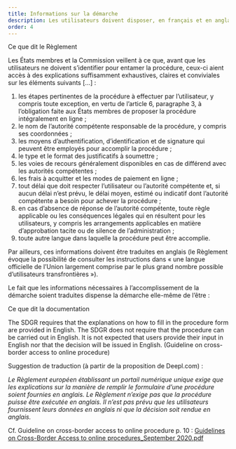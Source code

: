```yaml
---
title: Informations sur la démarche
description: Les utilisateurs doivent disposer, en français et en anglais, des informations relatives à la démarche, en amont de toute identification.
order: 4
---
```


<div class="fr-callout"> 
<p class="fr-callout__title">Ce que dit le Règlement</p> 
<p class="fr-callout__text">Les États membres et la Commission veillent à ce que, avant que les utilisateurs ne doivent s’identifier pour entamer la procédure, ceux-ci aient accès à des explications suffisamment exhaustives, claires et conviviales sur les éléments suivants [...] :

<ol><li>
les étapes pertinentes de la procédure à effectuer par l’utilisateur, y compris toute exception, en vertu de l’article 6, paragraphe 3, à l’obligation faite aux États membres de proposer la procédure intégralement en ligne ;
</li><li>
le nom de l’autorité compétente responsable de la procédure, y compris ses coordonnées ;
</li><li>
les moyens d’authentification, d’identification et de signature qui peuvent être employés pour accomplir la procédure ;
</li><li>
le type et le format des justificatifs à soumettre ;
</li><li>
les voies de recours généralement disponibles en cas de différend avec les autorités compétentes ;
</li><li>
les frais à acquitter et les modes de paiement en ligne ;
</li><li>
tout délai que doit respecter l’utilisateur ou l’autorité compétente et, si aucun délai n’est prévu, le délai moyen, estimé ou indicatif dont l’autorité compétente a besoin pour achever la procédure ;
</li><li>
  en cas d’absence de réponse de l’autorité compétente, toute règle applicable ou les conséquences légales qui en résultent pour les utilisateurs, y compris les arrangements applicables en matière d’approbation tacite ou de silence de l’administration ;
</li><li>
toute autre langue dans laquelle la procédure peut être accomplie.</li></ol>
</div> 

Par ailleurs, ces informations doivent être traduites en anglais (le Règlement évoque la possibilité de consulter les instructions dans « une langue officielle de l’Union largement comprise par le plus grand nombre possible d’utilisateurs transfrontières »).

Le fait que les informations nécessaires à l’accomplissement de la démarche soient traduites dispense la démarche elle-même de l’être :

<div class="fr-callout"> 
<p class="fr-callout__title">Ce que dit la documentation</p> 
<p class="fr-callout__text">The SDGR requires that the explanations on how to fill in the procedure form are provided in English. The SDGR does not require that the procedure can be carried out in English. It is not expected that users provide their input in English nor that the decision will be issued in English. (Guideline on cross-border access to online procedure)</p> 
</div>

Suggestion de traduction (à partir de la proposition de Deepl.com) :

*Le Règlement européen établissant un portail numérique unique exige que les explications sur la manière de remplir le formulaire d’une procédure soient fournies en anglais. Le Règlement n’exige pas que la procédure puisse être exécutée en anglais. Il n’est pas prévu que les utilisateurs fournissent leurs données en anglais ni que la décision soit rendue en anglais.*

Cf. Guideline on cross-border access to online procedure p. 10 : [Guidelines on Cross-Border Access to online procedures_September 2020.pdf](https://github.com/DISIC/design.numerique.gouv.fr/files/7848994/Guidelines.on.Cross-Border.Access.to.online.procedures_September.2020.pdf)


